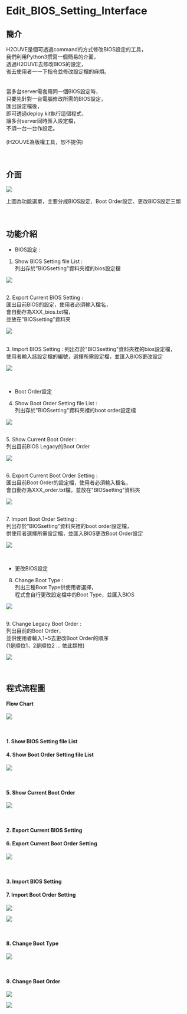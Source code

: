 # Edit_BIOS_Setting_Interface

## 簡介
H2OUVE是個可透過command的方式修改BIOS設定的工具，<br>
我們利用Python3撰寫一個簡易的介面，<br>
透過H2OUVE去修改BIOS的設定，<br>
省去使用者一一下指令並修改設定檔的麻煩。<br>
<br>
<br>
當多台server需套用同一個BIOS設定時，<br>
只要先針對一台電腦修改所需的BIOS設定，<br>
匯出設定檔後，<br>
即可透過deploy kit執行這個程式，<br>
讓多台server同時匯入設定檔，<br>
不須一台一台作設定。<br>
<br>
(H2OUVE為版權工具，恕不提供)<br>
<br>
<br>


## 介面

![](https://github.com/sha310139/Edit_BIOS_Setting_Interface/blob/main/interface_pictures/interface.png)  

上圖為功能選單，主要分成BIOS設定、Boot Order設定、更改BIOS設定三類<br>
<br>
<br>


## 功能介紹

* BIOS設定 :<br>

1. Show BIOS Setting file List :<br>
列出存於"BIOSsetting"資料夾裡的bios設定檔<br>

![](https://github.com/sha310139/Edit_BIOS_Setting_Interface/blob/main/interface_pictures/1.png) 

<br>
2. Export Current BIOS Setting :<br>
 匯出目前BIOS的設定，使用者必須輸入檔名，<br>
 會自動存為XXX_bios.txt檔，<br>
 並放在"BIOSsetting"資料夾<br>
 
![](https://github.com/sha310139/Edit_BIOS_Setting_Interface/blob/main/interface_pictures/2.png) 

<br>
3. Import BIOS Setting :
 列出存於"BIOSsetting"資料夾裡的bios設定檔，<br>
 使用者輸入該設定檔的編號，選擇所需設定檔，並匯入BIOS更改設定<br>

![](https://github.com/sha310139/Edit_BIOS_Setting_Interface/blob/main/interface_pictures/3.png) 

<br>

* Boot Order設定<br>

4. Show Boot Order Setting file List :<br>
 列出存於"BIOSsetting"資料夾裡的boot order設定檔<br>

![](https://github.com/sha310139/Edit_BIOS_Setting_Interface/blob/main/interface_pictures/4.png)

<br>
5. Show Current Boot Order :<br>
 列出目前BIOS Legacy的Boot Order<br>

![](https://github.com/sha310139/Edit_BIOS_Setting_Interface/blob/main/interface_pictures/5.png) 

<br>
6. Export Current Boot Order Setting :<br>
 匯出目前Boot Order的設定檔，使用者必須輸入檔名，<br>
 會自動存為XXX_order.txt檔，並放在"BIOSsetting"資料夾<br>

![](https://github.com/sha310139/Edit_BIOS_Setting_Interface/blob/main/interface_pictures/6.png) 

<br>
7. Import Boot Order Setting :<br>
 列出存於”BIOSsetting”資料夾裡的boot order設定檔，<br>
 供使用者選擇所需設定檔，並匯入BIOS更改Boot Order設定<br>

![](https://github.com/sha310139/Edit_BIOS_Setting_Interface/blob/main/interface_pictures/7.png) 

<br>

* 更改BIOS設定<br>

8. Change Boot Type :<br>
 列出三種Boot Type供使用者選擇，<br>
 程式會自行更改設定檔中的Boot Type，並匯入BIOS<br>

![](https://github.com/sha310139/Edit_BIOS_Setting_Interface/blob/main/interface_pictures/8.png) 

<br>
9. Change Legacy Boot Order :<br>
 列出目前的Boot Order，<br>
 並供使用者輸入1~5去更改Boot Order的順序<br>
 (1是順位1，2是順位2 … 依此類推)<br>

![](https://github.com/sha310139/Edit_BIOS_Setting_Interface/blob/main/interface_pictures/9.png) 

<br>


## 程式流程圖

#### Flow Chart<br>

![](https://github.com/sha310139/Edit_BIOS_Setting_Interface/blob/main/flow_chart/flow_chart%20(1).JPG) 

<br>

#### 1. Show BIOS Setting file List<br>
#### 4. Show Boot Order Setting file List <br>

![](https://github.com/sha310139/Edit_BIOS_Setting_Interface/blob/main/flow_chart/flow_chart%20(2).JPG) 

<br>

#### 5. Show Current Boot Order<br>

![](https://github.com/sha310139/Edit_BIOS_Setting_Interface/blob/main/flow_chart/flow_chart%20(3).JPG)

<br>

#### 2. Export Current BIOS Setting<br>
#### 6. Export Current Boot Order Setting <br>

![](https://github.com/sha310139/Edit_BIOS_Setting_Interface/blob/main/flow_chart/flow_chart%20(4).JPG)

<br>

#### 3. Import BIOS Setting <br>
#### 7. Import Boot Order Setting <br>

![](https://github.com/sha310139/Edit_BIOS_Setting_Interface/blob/main/flow_chart/flow_chart%20(5).JPG)

![](https://github.com/sha310139/Edit_BIOS_Setting_Interface/blob/main/flow_chart/flow_chart%20(6).JPG)

<br>

#### 8. Change Boot Type<br>

![](https://github.com/sha310139/Edit_BIOS_Setting_Interface/blob/main/flow_chart/flow_chart%20(7).JPG)

<br>

#### 9. Change Boot Order<br>

![](https://github.com/sha310139/Edit_BIOS_Setting_Interface/blob/main/flow_chart/flow_chart%20(8).JPG)

![](https://github.com/sha310139/Edit_BIOS_Setting_Interface/blob/main/flow_chart/flow_chart%20(9).JPG)

<br>

